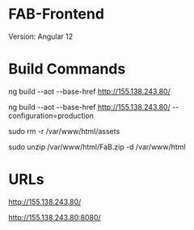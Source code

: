 # FAB-Frontend
Version: Angular 12
# Build Commands
ng build --aot --base-href http://155.138.243.80/

ng build --aot --base-href http://155.138.243.80/ --configuration=production


sudo rm -r /var/www/html/assets

sudo unzip /var/www/html/FaB.zip -d /var/www/html

# URLs
http://155.138.243.80/

http://155.138.243.80:8080/